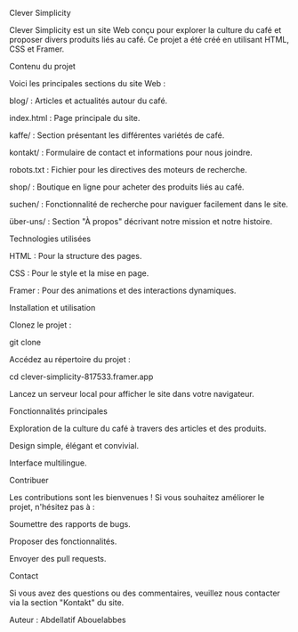 Clever Simplicity

Clever Simplicity est un site Web conçu pour explorer la culture du café et proposer divers produits liés au café. Ce projet a été créé en utilisant HTML, CSS et Framer.

Contenu du projet

Voici les principales sections du site Web :

blog/ : Articles et actualités autour du café.

index.html : Page principale du site.

kaffe/ : Section présentant les différentes variétés de café.

kontakt/ : Formulaire de contact et informations pour nous joindre.

robots.txt : Fichier pour les directives des moteurs de recherche.

shop/ : Boutique en ligne pour acheter des produits liés au café.

suchen/ : Fonctionnalité de recherche pour naviguer facilement dans le site.

über-uns/ : Section "À propos" décrivant notre mission et notre histoire.

Technologies utilisées

HTML : Pour la structure des pages.

CSS : Pour le style et la mise en page.

Framer : Pour des animations et des interactions dynamiques.

Installation et utilisation

Clonez le projet :

git clone <URL-du-repo>

Accédez au répertoire du projet :

cd clever-simplicity-817533.framer.app

Lancez un serveur local pour afficher le site dans votre navigateur.

Fonctionnalités principales

Exploration de la culture du café à travers des articles et des produits.

Design simple, élégant et convivial.

Interface multilingue.

Contribuer

Les contributions sont les bienvenues ! Si vous souhaitez améliorer le projet, n'hésitez pas à :

Soumettre des rapports de bugs.

Proposer des fonctionnalités.

Envoyer des pull requests.

Contact

Si vous avez des questions ou des commentaires, veuillez nous contacter via la section "Kontakt" du site.

Auteur : Abdellatif Abouelabbes

